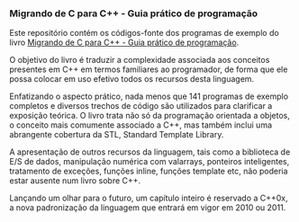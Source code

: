 ﻿### Migrando de C para C++ - Guia prático de programação

Este repositório contém os códigos-fonte dos programas de exemplo do livro [Migrando de C para C++ - Guia prático de programação](http://www.lcm.com.br/site/#/livros/detalhesLivro/migrando-de-c-para-c---guia-pratico-de-programacao.html).

O objetivo do livro é traduzir a complexidade associada aos conceitos presentes em C++ em termos familiares ao programador, de forma que ele possa colocar em uso efetivo todos os recursos desta linguagem.

Enfatizando o aspecto prático, nada menos que 141 programas de exemplo completos e diversos trechos de código são utilizados para clarificar a exposição teórica.
O livro trata não só da programação orientada a objetos, o conceito mais comumente associado a C++, mas também inclui uma abrangente cobertura da STL, Standard Template Library.

A apresentação de outros recursos da linguagem, tais como a biblioteca de E/S de dados, manipulação numérica com valarrays, ponteiros inteligentes, tratamento de exceções, funções inline, funções template etc, não poderia estar ausente num livro sobre C++.

Lançando um olhar para o futuro, um capítulo inteiro é reservado a C++0x, a nova padronização da linguagem que entrará em vigor em 2010 ou 2011.
